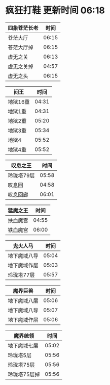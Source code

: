# 疯狂打鞋 更新时间 06:18

| 四象苍茫长老   | 时间    |
|--------|-------|
| 苍茫大厅 | 06:15 |
| 苍茫大厅掉 | 06:15 |
| 虚无之关 | 06:13 |
| 虚无之关掉 | 04:57 |
| 虚无之头 | 06:15 |

| 间王   | 时间    |
|--------|-------|
| 地狱16重 | 04:31 |
| 地狱1重 | 04:31 |
| 地狱2重 | 05:20 |
| 地狱3重 | 05:34 |
| 地狱4 | 05:52 |
| 地狱4重 | 05:52 |

| 叹息之王   | 时间    |
|--------|-------|
| 玲珑塔79层 | 05:58 |
| 叹息回 | 04:58 |
| 叹息回廊 | 06:01 |

| 猛魔之王   | 时间    |
|--------|-------|
| 扶血魔宫 | 04:55 |
| 铁血魔宫 | 06:00 |

| 鬼火人马   | 时间    |
|--------|-------|
| 地下魔域八导 | 05:04 |
| 地下魔域作层 | 05:03 |
| 玲珑塔77层 | 05:57 |

| 魔界巨兽   | 时间    |
|--------|-------|
| 地下魔域八层 | 05:06 |
| 地下魔域八导 | 05:07 |
| 地下魔域作层 | 05:06 |

| 魔界统领   | 时间    |
|--------|-------|
| 地下魔域七层 | 05:02 |
| 玲珑塔5层 | 05:56 |
| 玲珑塔75层 | 05:56 |
| 玲珑塔75层掉 | 05:56 |